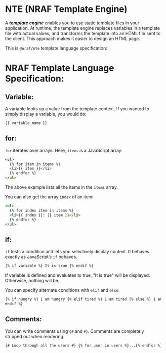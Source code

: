 # NTE (NRAF Template Engine)

A **_template engine_** enables you to use static template files in your application. At runtime, the template engine replaces variables in a template file with actual values, and transforms the template into an HTML file sent to the client. This approach makes it easier to design an HTML page.

This is `@nraf/nte` template language specification:

# NRAF Template Language Specification:

## Variable:

A variable looks up a value from the template context. If you wanted to simply display a variable, you would do:

```html
{{ variable_name }}
```

## for:

`for` iterates over arrays. Here, `items` is a JavaScript array:

```html
<ul>
  {% for item in items %}
  <li>{{ item }}</li>
  {% endfor %}
</ul>
```

The above example lists all the items in the `items` array.

You can also get the array `index` of an item:

```html
<ul>
  {% for index item in items %}
  <li>{{ index }}: {{ item }}</li>
  {% endfor %}
</ul>
```

## if:

`if` tests a condition and lets you selectively display content. It behaves exactly as JavaScript’s `if` behaves.

```html
{% if variable %} It is true {% endif %}
```

If variable is defined and evaluates to true, "It is true" will be displayed. Otherwise, nothing will be.

You can specify alternate conditions with `elif` and `else`:

```html
{% if hungry %} I am hungry {% elif tired %} I am tired {% else %} I am good! {%
endif %}
```

## Comments:

You can write comments using `{#` and `#}`. Comments are completely stripped out when rendering.

```html
{# Loop through all the users #} {% for user in users %}...{% endfor %}
```
